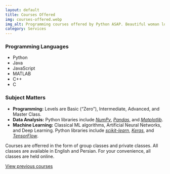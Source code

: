 ```yaml
---
layout: default
title: Courses Offered
img: courses-offered.webp
img_alt: Programming courses offered by Python ASAP. Beautiful woman looking at a web browser on a desktop computer.
category: Services
---
```

### Programming Languages
- Python
- Java
- JavaScript
- MATLAB
- C++
- C

### Subject Matters
- **Programming:** Levels are Basic (<q>Zero</q>), Intermediate, Advanced, and Master Class.
- **Data Analysis:** Python libraries include [*NumPy*](https://numpy.org), [*Pandas*](https://pandas.pydata.org), and [*Matplotlib*](https://matplotlib.org).
- **Machine Learning:** Classical ML algorithms, Artificial Neural Networks, and Deep Learning. Python libraries include [*scikit-learn*](https://scikit-learn.org), [*Keras*](https://keras.io), and [*TensorFlow*](https://www.tensorflow.org).

Courses are offerred in the form of group classes and private classes.
All classes are available in English and Persian.
For your convenience, all classes are held online.

<a href="{{ site.url }}/course-history">View previous courses</a>
